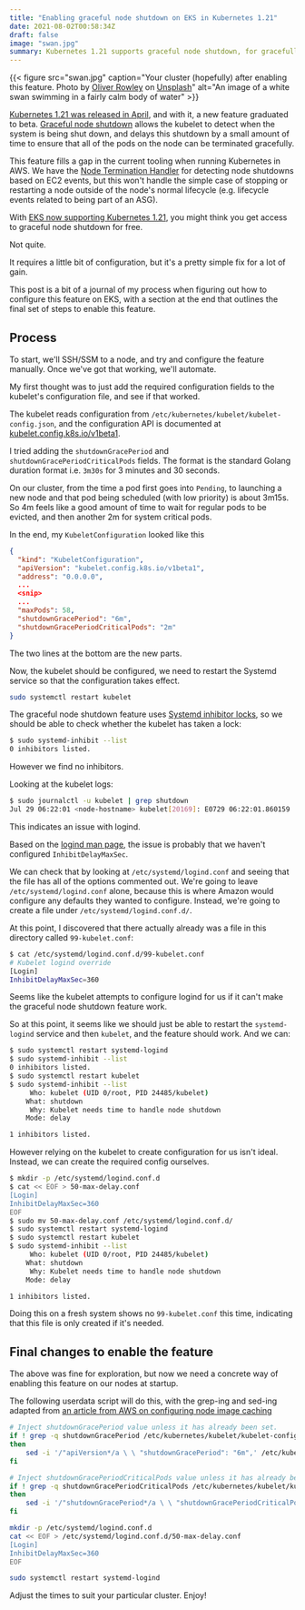 ```yaml
---
title: "Enabling graceful node shutdown on EKS in Kubernetes 1.21"
date: 2021-08-02T00:58:34Z
draft: false
image: "swan.jpg"
summary: Kubernetes 1.21 supports graceful node shutdown, for gracefully terminating pods when a node is shutting down. This post explains how to configure this feature on EKS.
---
```


{{< figure src="swan.jpg" caption="Your cluster (hopefully) after enabling this feature. Photo by [Oliver Rowley](https://unsplash.com/@oliver_rowley?utm_source=unsplash&utm_medium=referral&utm_content=creditCopyText) on [Unsplash](https://unsplash.com/s/photos/swan?utm_source=unsplash&utm_medium=referral&utm_content=creditCopyText)" alt="An image of a white swan swimming in a fairly calm body of water" >}}

[Kubernetes 1.21 was released in April](https://kubernetes.io/blog/2021/04/08/kubernetes-1-21-release-announcement/), and
with it, a new feature graduated to beta.
[Graceful node shutdown](https://kubernetes.io/docs/concepts/architecture/nodes/#graceful-node-shutdown) allows the
kubelet to detect when the system is being shut down, and delays this shutdown by a small amount of time to ensure
that all of the pods on the node can be terminated gracefully.

This feature fills a gap in the current tooling when running Kubernetes in AWS.
We have the [Node Termination Handler](https://github.com/aws/aws-node-termination-handler) for detecting node shutdowns
based on EC2 events, but this won't handle the simple case of stopping or restarting a node outside of the node's
normal lifecycle (e.g. lifecycle events related to being part of an ASG).

With [EKS now supporting Kubernetes 1.21](https://aws.amazon.com/blogs/containers/amazon-eks-1-21-released/), you might
think you get access to graceful node shutdown for free.

Not quite.

It requires a little bit of configuration, but it's a pretty simple fix for a lot of gain.

This post is a bit of a journal of my process when figuring out how to configure this feature on EKS, with a section
at the end that outlines the final set of steps to enable this feature.

## Process

To start, we'll SSH/SSM to a node, and try and configure the feature manually.
Once we've got that working, we'll automate.

My first thought was to just add the required configuration fields to the kubelet's configuration file, and see if
that worked.

The kubelet reads configuration from `/etc/kubernetes/kubelet/kubelet-config.json`, and the configuration API is
documented at [kubelet.config.k8s.io/v1beta1](https://kubernetes.io/docs/reference/config-api/kubelet-config.v1beta1/#kubelet-config-k8s-io-v1beta1-KubeletConfiguration).

I tried adding the `shutdownGracePeriod` and `shutdownGracePeriodCriticalPods` fields.
The format is the standard Golang duration format i.e. `3m30s` for 3 minutes and 30 seconds.

On our cluster, from the time a pod first goes into `Pending`, to launching a new node and that pod being scheduled (with low priority)
is about 3m15s. So 4m feels like a good amount of time to wait for regular pods to be evicted, and then another 2m for system
critical pods.

In the end, my `KubeletConfiguration` looked like this

```json
{
  "kind": "KubeletConfiguration",
  "apiVersion": "kubelet.config.k8s.io/v1beta1",
  "address": "0.0.0.0",
  ...
  <snip>
  ...
  "maxPods": 58,
  "shutdownGracePeriod": "6m",
  "shutdownGracePeriodCriticalPods": "2m"
}
```

The two lines at the bottom are the new parts.

Now, the kubelet should be configured, we need to restart the Systemd service so that the configuration takes effect.

```bash
sudo systemctl restart kubelet
```

The graceful node shutdown feature uses [Systemd inhibitor locks](https://www.freedesktop.org/wiki/Software/systemd/inhibit/),
so we should be able to check whether the kubelet has taken a lock:

```bash
$ sudo systemd-inhibit --list
0 inhibitors listed.
```

However we find no inhibitors.

Looking at the kubelet logs:

```bash
$ sudo journalctl -u kubelet | grep shutdown
Jul 29 06:22:01 <node-hostname> kubelet[20169]: E0729 06:22:01.860159   20169 kubelet.go:1407] "Failed to start node shutdown manager" err="failed reading InhibitDelayMaxUSec property from logind: Message recipient disconnected from message bus without replying"
```

This indicates an issue with logind.

Based on the [logind man page](https://www.freedesktop.org/software/systemd/man/logind.conf.html), the issue is probably
that we haven't configured `InhibitDelayMaxSec`.

We can check that by looking at `/etc/systemd/logind.conf` and seeing that the file has all of the options commented
out.
We're going to leave `/etc/systemd/logind.conf` alone, because this is where Amazon would configure any defaults they
wanted to configure.
Instead, we're going to create a file under `/etc/systemd/logind.conf.d/`.

At this point, I discovered that there actually already was a file in this directory called `99-kubelet.conf`:

```bash
$ cat /etc/systemd/logind.conf.d/99-kubelet.conf
# Kubelet logind override
[Login]
InhibitDelayMaxSec=360
```

Seems like the kubelet attempts to configure logind for us if it can't make the graceful node shutdown feature work.

So at this point, it seems like we should just be able to restart the `systemd-logind` service and then `kubelet`,
and the feature should work. And we can:

```bash
$ sudo systemctl restart systemd-logind
$ sudo systemd-inhibit --list
0 inhibitors listed.
$ sudo systemctl restart kubelet
$ sudo systemd-inhibit --list
     Who: kubelet (UID 0/root, PID 24485/kubelet)
    What: shutdown
     Why: Kubelet needs time to handle node shutdown
    Mode: delay

1 inhibitors listed.
```

However relying on the kubelet to create configuration for us isn't ideal.
Instead, we can create the required config ourselves.

```bash
$ mkdir -p /etc/systemd/logind.conf.d
$ cat << EOF > 50-max-delay.conf
[Login]
InhibitDelayMaxSec=360
EOF
$ sudo mv 50-max-delay.conf /etc/systemd/logind.conf.d/
$ sudo systemctl restart systemd-logind
$ sudo systemctl restart kubelet
$ sudo systemd-inhibit --list
     Who: kubelet (UID 0/root, PID 24485/kubelet)
    What: shutdown
     Why: Kubelet needs time to handle node shutdown
    Mode: delay

1 inhibitors listed.
```

Doing this on a fresh system shows no `99-kubelet.conf` this time, indicating that this file is only created if it's needed.

## Final changes to enable the feature

The above was fine for exploration, but now we need a concrete way of enabling this feature on our nodes at startup.

The following userdata script will do this, with the grep-ing and sed-ing adapted from
[an article from AWS on configuring node image caching](https://aws.amazon.com/premiumsupport/knowledge-center/eks-worker-nodes-image-cache/)

```bash
# Inject shutdownGracePeriod value unless it has already been set.
if ! grep -q shutdownGracePeriod /etc/kubernetes/kubelet/kubelet-config.json; 
then 
    sed -i '/"apiVersion*/a \ \ "shutdownGracePeriod": "6m",' /etc/kubernetes/kubelet/kubelet-config.json
fi

# Inject shutdownGracePeriodCriticalPods value unless it has already been set.
if ! grep -q shutdownGracePeriodCriticalPods /etc/kubernetes/kubelet/kubelet-config.json; 
then 
    sed -i '/"shutdownGracePeriod*/a \ \ "shutdownGracePeriodCriticalPods": "2m",' /etc/kubernetes/kubelet/kubelet-config.json
fi

mkdir -p /etc/systemd/logind.conf.d
cat << EOF > /etc/systemd/logind.conf.d/50-max-delay.conf
[Login]
InhibitDelayMaxSec=360
EOF

sudo systemctl restart systemd-logind
```

Adjust the times to suit your particular cluster. Enjoy!